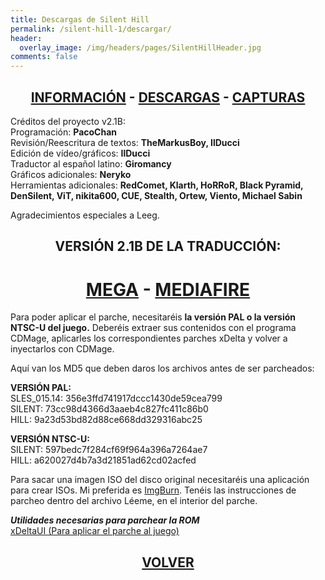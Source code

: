 ```yaml
---
title: Descargas de Silent Hill
permalink: /silent-hill-1/descargar/
header:
  overlay_image: /img/headers/pages/SilentHillHeader.jpg
comments: false
---
```

<h2 style="text-align: center;"><strong><a href="/silent-hill-1/informacion/">INFORMACIÓN</a> - <a href="/silent-hill-1/descargar/">DESCARGAS</a> - <a href="/silent-hill-1/capturas/">CAPTURAS</a></strong></h2>

Créditos del proyecto v2.1B:  
Programación: **PacoChan**  
Revisión/Reescritura de textos: **TheMarkusBoy, IlDucci**  
Edición de vídeo/gráficos: **IlDucci**  
Traductor al español latino: **Giromancy**  
Gráficos adicionales: **Neryko**  
Herramientas adicionales: **RedComet, Klarth, HoRRoR, Black Pyramid, DenSilent, ViT, 
nikita600, CUE, Stealth, Ortew, Viento, Michael Sabin**

Agradecimientos especiales a Leeg.

<h2 style="text-align: center;"><strong>VERSIÓN 2.1B DE LA TRADUCCIÓN:</strong></h2>

<h1 style="text-align: center;"><strong><a href="https://mega.nz/#!QAVnlYiA!Q4OEtB6NTvqAilCUdhHLlm7pty3L1bhcyTxxjT8UvAg" target="_blank">MEGA</a> - <a href="http://www.mediafire.com/file/cbkuxjag8ml33m7/SH-PSX-Retraduccion21B.7z" target="_blank">MEDIAFIRE</a></strong></h1>

Para poder aplicar el parche, necesitaréis **la versión PAL o la versión NTSC-U del juego.** 
Deberéis extraer sus contenidos con el programa CDMage, aplicarles los correspondientes parches 
xDelta y volver a inyectarlos con CDMage.

Aquí van los MD5 que deben daros los archivos antes de ser parcheados:

**VERSIÓN PAL:**  
SLES_015.14: 356e3ffd741917dccc1430de59cea799  
SILENT: 73cc98d4366d3aaeb4c827fc411c86b0  
HILL: 9a23d53bd82d88ce668dd329316abc25

**VERSIÓN NTSC-U:**  
SILENT: 597bedc7f284cf69f964a396a7264ae7  
HILL: a620027d4b7a3d21851ad62cd02acfed

Para sacar una imagen ISO del disco original necesitaréis una aplicación para crear ISOs. 
Mi preferida es [ImgBurn](http://www.imgburn.com/). Tenéis las instrucciones de parcheo 
dentro del archivo Léeme, en el interior del parche.

_**Utilidades necesarias para parchear la ROM**_  
[xDeltaUI (Para aplicar el parche al juego)](http://www.romhacking.net/utilities/598/)

<h2 style="text-align: center;"><strong><a href="/silent-hill-1/">VOLVER</a></strong></h2>


